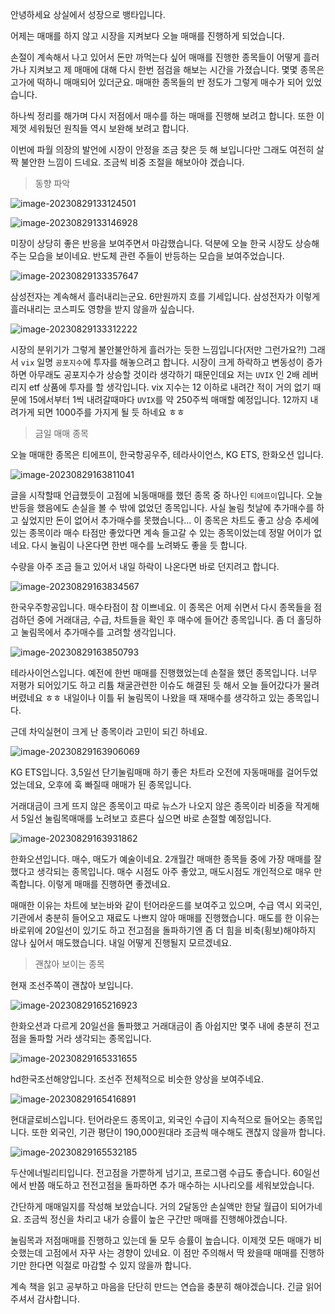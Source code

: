안녕하세요 상실에서 성장으로 뱅타입니다.



어제는 매매를 하지 않고 시장을 지켜보다 오늘 매매를 진행하게 되었습니다.

손절이 계속해서 나고 있어서 돈만 까먹는다 싶어 매매를 진행한 종목들이 어떻게 흘러가나 지켜보고 제 매매에 대해 다시 한번 점검을 해보는 시간을 가졌습니다. 몇몇 종목은 고가에 떡하니 매매되어 있더군요. 매매한 종목들의 반 정도가 그렇게 매수가 되어 있었습니다.

하나씩 정리를 해가며 다시 저점에서 매수를 하는 매매를 진행해 보려고 합니다. 또한 이제껏 세워뒀던 원칙들 역시 보완해 보려고 합니다.

이번에 파월 의장의 발언에 시장이 안정을 조금 찾은 듯 해 보입니다만 그래도 여전히 살짝 불안한 느낌이 드네요. 조금씩 비중 조절을 해보아야 겠습니다.

>  동향 파악

![image-20230829133124501](C:\Users\admin\Documents\GitHub\blog-contents-b\investor-life\2023\08\20230829.assets\image-20230829133124501.png)

![image-20230829133146928](C:\Users\admin\Documents\GitHub\blog-contents-b\investor-life\2023\08\20230829.assets\image-20230829133146928.png)

미장이 상당히 좋은 반응을 보여주면서 마감했습니다. 덕분에 오늘 한국 시장도 상승해 주는 모습을 보이네요.  반도체 관련 주들이 반등하는 모습을 보여주었습니다.

![image-20230829133357647](C:\Users\admin\Documents\GitHub\blog-contents-b\investor-life\2023\08\20230829.assets\image-20230829133357647.png)

삼성전자는 계속해서 흘러내리는군요. 6만원까지 흐를 기세입니다. 삼성전자가 이렇게 흘러내리는 코스피도 영향을 받지 않을까 싶습니다.

![image-20230829133312222](C:\Users\admin\Documents\GitHub\blog-contents-b\investor-life\2023\08\20230829.assets\image-20230829133312222.png)

시장의 분위기가 그렇게 불안불안하게 흘러가는 듯한 느낌입니다(저만 그런가요?!) 그래서 `vix` 일명 `공포지수`에 투자를 해놓으려고 합니다. 시장이 크게 하락하고 변동성이 증가하면 아무래도 공포지수가 상승할 것이라 생각하기 때문인데요 저는 `UVIX` 인 2배 레버리지 etf 상품에 투자를 할 생각입니다.  vix 지수는 12 이하로 내려간 적이 거의 없기 때문에 15에서부터 1씩 내려갈때마다 `UVIX`를 약 250주씩 매매할 예정입니다. 12까지 내려가게 되면 1000주를 가지게 될 듯 하네요 ㅎㅎ



> 금일 매매 종목

오늘 매매한 종목은 티에프이, 한국항공우주, 테라사이언스, KG ETS, 한화오션 입니다.

![image-20230829163811041](C:\Users\admin\Documents\GitHub\blog-contents-b\investor-life\2023\08\20230829.assets\image-20230829163811041.png)

글을 시작할때 언급했듯이 고점에 뇌동매매를 했던 종목 중 하나인 `티에프이`입니다. 오늘 반등을 했음에도 손실을 볼 수 밖에 없었던 종목입니다. 사실 눌림 첫날에 추가매수를 하고 싶었지만 돈이 없어서 추가매수를 못했습니다... 이 종목은 차트도 좋고 상승 추세에 있는 종목이라 매수 타점만 좋았다면 계속 들고갈 수 있는 종목이었는데 정말 어이가 없네요. 다시 눌림이 나온다면 한번 매수를 노려봐도 좋을 듯 합니다.

수량을 아주 조금 들고 있어서 내일 하락이 나온다면 바로 던지려고 합니다.





![image-20230829163834567](C:\Users\admin\Documents\GitHub\blog-contents-b\investor-life\2023\08\20230829.assets\image-20230829163834567.png)

한국우주항공입니다. 매수타점이 참 이쁘네요. 이 종목은 어제 쉬면서 다시 종목들을 점검하던 중에 거래대금, 수급, 차트들을 확인 후 매수에 들어간 종목입니다. 좀 더 홀딩하고 눌림목에서 추가매수를 고려할 생각입니다.



![image-20230829163850793](C:\Users\admin\Documents\GitHub\blog-contents-b\investor-life\2023\08\20230829.assets\image-20230829163850793.png)

테라사이언스입니다. 예전에 한번 매매를 진행했었는데 손절을 했던 종목입니다. 너무 저평가 되어있기도 하고 리튬 채굴관련한 이슈도 해결된 듯 해서 오늘 들어갔다가 물려버렸네요 ㅎㅎ 내일이나 이틀 뒤 눌림목이 나왔을 때 재매수를 생각하고 있는 종목입니다.

근데 차익실현이 크게 난 종목이라 고민이 되긴 하네요.



![image-20230829163906069](C:\Users\admin\Documents\GitHub\blog-contents-b\investor-life\2023\08\20230829.assets\image-20230829163906069.png)

KG ETS입니다. 3,5일선 단기눌림매매 하기 좋은 차트라 오전에 자동매매를 걸어두었었는데요, 오후에 훅 빠질때 매매가 된 종목입니다. 

거래대금이 크게 뜨지 않은 종목이고 따로 뉴스가 나오지 않은 종목이라 비중을 작게해서 5일선 눌림목매매를 노려보고 흐른다 싶으면 바로 손절할 예정입니다. 



![image-20230829163931862](C:\Users\admin\Documents\GitHub\blog-contents-b\investor-life\2023\08\20230829.assets\image-20230829163931862.png)

한화오션입니다. 매수, 매도가 예술이네요. 2개월간 매매한 종목들 중에 가장 매매를 잘했다고 생각되는 종목입니다. 매수 시점도 아주 좋았고, 매도시점도 개인적으로 매우 만족합니다. 이렇게 매매를 진행하면 좋겠네요.

매매한 이유는 차트에 보는바와 같이 턴어라운드를 보여주고 있으며, 수급 역시 외국인, 기관에서 충분히 들어오고 재료도 나쁘지 않아 매매를 진행했습니다. 매도를 한 이유는 바로위에 20일선이 있기도 하고 전고점을 돌파하기엔 좀 더 힘을 비축(횡보)해야하지 않나 싶어서 매도했습니다. 내일 어떻게 진행될지 모르겠네요.



> 괜찮아 보이는 종목

현재 조선주쪽이 괜찮아 보입니다.

![image-20230829165216923](C:\Users\admin\Documents\GitHub\blog-contents-b\investor-life\2023\08\20230829.assets\image-20230829165216923.png)

한화오션과 다르게 20일선을 돌파했고 거래대금이 좀 아쉽지만 몇주 내에 충분히 전고점을 돌파할 거라 생각되는 종목입니다.

![image-20230829165331655](C:\Users\admin\Documents\GitHub\blog-contents-b\investor-life\2023\08\20230829.assets\image-20230829165331655.png)

hd한국조선해양입니다. 조선주 전체적으로 비슷한 양상을 보여주네요.

![image-20230829165416891](C:\Users\admin\Documents\GitHub\blog-contents-b\investor-life\2023\08\20230829.assets\image-20230829165416891.png)

현대글로비스입니다. 턴어라운드 종목이고, 외국인 수급이 지속적으로 들어오는 종목입니다. 또한 외국인, 기관 평단이 190,000원대라 조금씩 매수해도 괜찮지 않을까 합니다.

![image-20230829165532185](C:\Users\admin\Documents\GitHub\blog-contents-b\investor-life\2023\08\20230829.assets\image-20230829165532185.png)

두산에너빌리티입니다. 전고점을 가뿐하게 넘기고, 프로그램 수급도 좋습니다. 60일선에서 반쯤 매도하고 전전고점을 돌파하면 추가 매수하는 시나리오를 세워보았습니다.



간단하게 매매일지를 작성해 보았습니다. 거의 2달동안 손실액만 한달 월급이 되어가네요. 조금씩 정신을 차리고 내가 승률이 높은 구간만 매매를 진행해야겠습니다. 

눌림목과 저점매매를 진행하고 있는데 둘 모두 승률이 높습니다. 이제껏 모든 매매가 비슷했는데 고점에서 자꾸 사는 경향이 있네요. 이 점만 주의해서 딱 왔을때 매매를 진행하기만 한다면 익절로 마감할 수 있지 않을까 합니다.

계속 책을 읽고 공부하고 마음을 단단히 만드는 연습을 충분히 해야겠습니다. 긴글 읽어주셔서 감사합니다. 